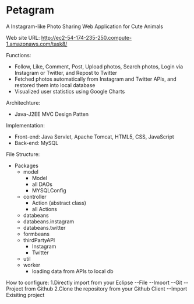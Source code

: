 # Petagram
A Instagram-like Photo Sharing Web Application for Cute Animals

Web site URL: 
http://ec2-54-174-235-250.compute-1.amazonaws.com/task8/

Functions: 
  - Follow, Like, Comment, Post, Upload photos, Search photos, Login via Instagram or Twitter, and Repost to Twitter
  - Fetched photos automatically from Instagram and Twitter APIs, and restored them into local database
  - Visualized user statistics using Google Charts

Architechture:
  - Java-J2EE MVC Design Patten

Implementation:
  - Front-end: Java Servlet, Apache Tomcat, HTML5, CSS, JavaScript
  - Back-end: MySQL

File Structure: 
  - Packages
    - model
      - Model
      - all DAOs
      - MYSQLConfig
    - controller
      - Action (abstract class)
      - all Actions
    - databeans
    - databeans.instagram
    - databeans.twitter
    - formbeans
    - thirdPartyAPI
      - Instagram
      - Twitter
    - util
    - worker
      - loading data from APIs to local db

How to configure: 
1.Directly import from your Eclipse 
    --File
      --Imoort
        --Git
          --Project from Github
2.Clone the repository from your Github Client
      --Import Exisiting project
